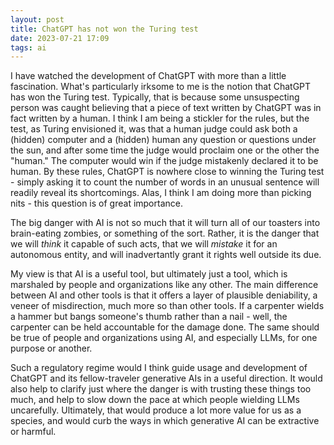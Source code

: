 ```yaml
---
layout: post 
title: ChatGPT has not won the Turing test
date: 2023-07-21 17:09
tags: ai
---
```


I have watched the development of ChatGPT with more than a little fascination. What's particularly irksome to me is the notion that ChatGPT has won the Turing test. Typically, that is because some unsuspecting person was caught believing that a piece of text written by ChatGPT was in fact written by a human. I think I am being a stickler for the rules, but the test, as Turing envisioned it, was that a human judge could ask both a (hidden) computer and a (hidden) human any question or questions under the sun, and after some time the judge would proclaim one or the other the "human." The computer would win if the judge mistakenly declared it to be human. By these rules, ChatGPT is nowhere close to winning the Turing test - simply asking it to count the number of words in an unusual sentence will readily reveal its shortcomings. Alas, I think I am doing more than picking nits - this question is of great importance.

<!--more-->

The big danger with AI is not so much that it will turn all of our toasters into brain-eating zombies, or something of the sort. Rather, it is the danger that we will *think* it capable of such acts, that we will *mistake* it for an autonomous entity, and will inadvertantly grant it rights well outside its due.

My view is that AI is a useful tool, but ultimately just a tool, which is marshaled by people and organizations like any other. The main difference between AI and other tools is that it offers a layer of plausible deniability, a veneer of misdirection, much more so than other tools. If a carpenter wields a hammer but bangs someone's thumb rather than a nail - well, the carpenter can be held accountable for the damage done. The same should be true of people and organizations using AI, and especially LLMs, for one purpose or another.

Such a regulatory regime would I think guide usage and development of ChatGPT and its fellow-traveler generative AIs in a useful direction. It would also help to clarify just where the danger is with trusting these things too much, and help to slow down the pace at which people wielding LLMs uncarefully. Ultimately, that would produce a lot more value for us as a species, and would curb the ways in which generative AI can be extractive or harmful.